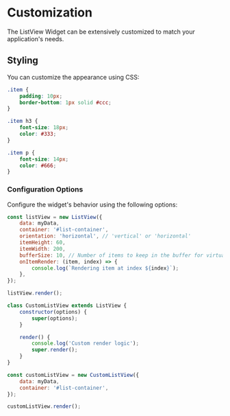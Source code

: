 # Customization

The ListView Widget can be extensively customized to match your application's needs.

## Styling

You can customize the appearance using CSS:

```css
.item {
    padding: 10px;
    border-bottom: 1px solid #ccc;
}

.item h3 {
    font-size: 18px;
    color: #333;
}

.item p {
    font-size: 14px;
    color: #666;
}
```

### Configuration Options

Configure the widget's behavior using the following options:

```js
const listView = new ListView({
    data: myData,
    container: '#list-container',
    orientation: 'horizontal', // 'vertical' or 'horizontal'
    itemHeight: 60,
    itemWidth: 200,
    bufferSize: 10, // Number of items to keep in the buffer for virtual scrolling
    onItemRender: (item, index) => {
        console.log(`Rendering item at index ${index}`);
    },
});

listView.render();

class CustomListView extends ListView {
    constructor(options) {
        super(options);
    }

    render() {
        console.log('Custom render logic');
        super.render();
    }
}

const customListView = new CustomListView({
    data: myData,
    container: '#list-container',
});

customListView.render();
```
